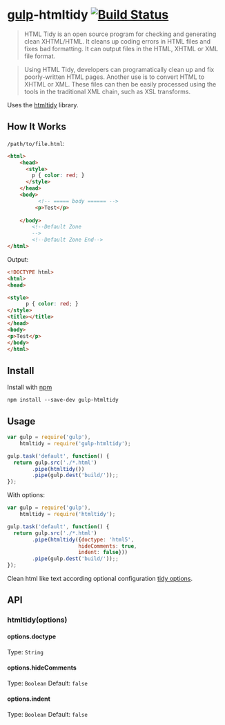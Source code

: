 # [gulp](https://github.com/gulpjs/gulp)-htmltidy [![Build Status](https://img.shields.io/david/ayhankuru/gulp-htmltidy.svg?style=flat-square)](https://david-dm.org/ayhankuru/gulp-htmltidy)

> HTML Tidy is an open source program for checking and generating clean XHTML/HTML. It cleans up coding errors in HTML files and fixes bad formatting. It can output files in the HTML, XHTML or XML file format.

> Using HTML Tidy, developers can programatically clean up and fix poorly-written HTML pages. Another use is to convert HTML to XHTML or XML. These files can then be easily processed using the tools in the traditional XML chain, such as XSL transforms.

Uses the [htmltidy](https://github.com/vavere/htmltidy) library.

## How It Works
`/path/to/file.html`:
```html
<html>
    <head>
      <style>
        p { color: red; }
      </style>
    </head>
    <body>
   		  <!-- ===== body ====== -->
     	 <p>Test</p>
            
    </body>
        <!--Default Zone
        -->
        <!--Default Zone End-->
</html>
```



Output:
```html
<!DOCTYPE html>
<html>
<head>

<style>
      p { color: red; }
</style>
<title></title>
</head>
<body>
<p>Test</p>
</body>
</html>

```


## Install

Install with [npm](https://npmjs.org/package/gulp-inline-css)

```
npm install --save-dev gulp-htmltidy
```


## Usage

```js
var gulp = require('gulp'),
    htmltidy = require('gulp-htmltidy');

gulp.task('default', function() {
  return gulp.src('./*.html')
        .pipe(htmltidy())
        .pipe(gulp.dest('build/'));;
});
```

With options:

```js
var gulp = require('gulp'),
    htmltidy = require('htmltidy');

gulp.task('default', function() {
  return gulp.src('./*.html')
        .pipe(htmltidy({doctype: 'html5',
					   hideComments: true,
					   indent: false}))
        .pipe(gulp.dest('build/'));;
});
```

Clean html like text according optional configuration [tidy options](http://w3c.github.io/tidy-html5/quickref.html).


## API

### htmltidy(options)


#### options.doctype

Type: `String`


#### options.hideComments

Type: `Boolean`
Default: `false`

#### options.indent

Type: `Boolean`
Default: `false`



